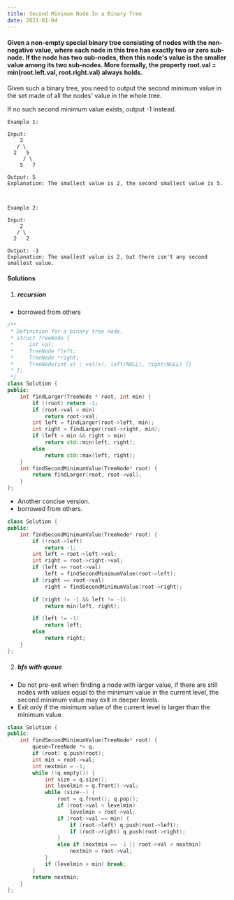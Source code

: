 ```yaml
---
title: Second Minimum Node In a Binary Tree
date: 2021-01-04
---
```

#### Given a non-empty special binary tree consisting of nodes with the non-negative value, where each node in this tree has exactly two or zero sub-node. If the node has two sub-nodes, then this node's value is the smaller value among its two sub-nodes. More formally, the property root.val = min(root.left.val, root.right.val) always holds.

Given such a binary tree, you need to output the second minimum value in the set made of all the nodes' value in the whole tree.

If no such second minimum value exists, output -1 instead.

```
Example 1:

Input: 
    2
   / \
  2   5
     / \
    5   7

Output: 5
Explanation: The smallest value is 2, the second smallest value is 5.

 

Example 2:

Input: 
    2
   / \
  2   2

Output: -1
Explanation: The smallest value is 2, but there isn't any second smallest value.
```

#### Solutions

1. ##### recursion

- borrowed from others

```cpp
/**
 * Definition for a binary tree node.
 * struct TreeNode {
 *     int val;
 *     TreeNode *left;
 *     TreeNode *right;
 *     TreeNode(int x) : val(x), left(NULL), right(NULL) {}
 * };
 */
class Solution {
public:
    int findLarger(TreeNode * root, int min) {
        if (!root) return -1;
        if (root->val > min)
            return root->val;
        int left = findLarger(root->left, min);
        int right = findLarger(root->right, min);
        if (left > min && right > min)
            return std::min(left, right);
        else
            return std::max(left, right);
    }
    int findSecondMinimumValue(TreeNode* root) {
        return findLarger(root, root->val);
    }
};
```

- Another concise version.
- borrowed from others.


```cpp
class Solution {
public:
    int findSecondMinimumValue(TreeNode* root) {
        if (!root->left)
            return -1;
        int left = root->left->val;
        int right = root->right->val;
        if (left == root->val)
            left = findSecondMinimumValue(root->left);
        if (right == root->val)
            right = findSecondMinimumValue(root->right);

        if (right != -1 && left != -1)
            return min(left, right);

        if (left != -1)
            return left;
        else
            return right;
    }
};
```

2. ##### bfs with queue

- Do not pre-exit when finding a node with larger value, if there are still nodes with values equal to the minimum value in the current level, the second minimum value may exit in deeper levels.
- Exit only if the minimum value of the current level is larger than the minimum value.

```cpp
class Solution {
public:
    int findSecondMinimumValue(TreeNode* root) {
        queue<TreeNode *> q;
        if (root) q.push(root);
        int min = root->val;
        int nextmin = -1;
        while (!q.empty()) {
            int size = q.size();
            int levelmin = q.front()->val;
            while (size--) {
                root = q.front(); q.pop();
                if (root->val < levelmin)
                    levelmin = root->val;
                if (root->val == min) {
                    if (root->left) q.push(root->left);
                    if (root->right) q.push(root->right);
                }
                else if (nextmin == -1 || root->val < nextmin)
                    nextmin = root->val;
            }
            if (levelmin > min) break;
        }
        return nextmin;
    }
};
```